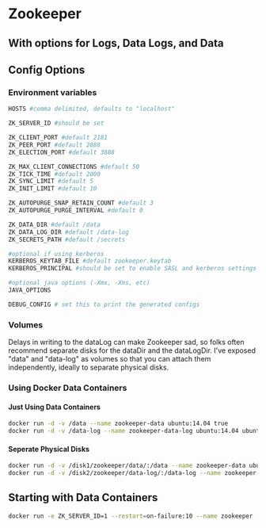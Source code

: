 # Zookeeper
## With options for Logs, Data Logs, and Data

## Config Options

### Environment variables

```bash
HOSTS #comma delimited, defaults to "localhost"

ZK_SERVER_ID #should be set

ZK_CLIENT_PORT #default 2181
ZK_PEER_PORT #default 2888
ZK_ELECTION_PORT #default 3888

ZK_MAX_CLIENT_CONNECTIONS #default 50
ZK_TICK_TIME #default 2000
ZK_SYNC_LIMIT #default 5
ZK_INIT_LIMIT #default 10

ZK_AUTOPURGE_SNAP_RETAIN_COUNT #default 3
ZK_AUTOPURGE_PURGE_INTERVAL #default 0

ZK_DATA_DIR #default /data
ZK_DATA_LOG_DIR #default /data-log
ZK_SECRETS_PATH #default /secrets

#optional if using kerberos
KERBEROS_KEYTAB_FILE #default zookeeper.keytab
KERBEROS_PRINCIPAL #should be set to enable SASL and kerberos settings

#optional java options (-Xmx, -Xms, etc)
JAVA_OPTIONS

DEBUG_CONFIG # set this to print the generated configs

```

### Volumes

Delays in writing to the dataLog can make Zookeeper sad, so folks often recommend separate disks for the dataDir and the dataLogDir.  I've exposed "data" and "data-log" as volumes so that you can attach them independently, ideally to separate physical disks.

### Using Docker Data Containers

#### Just Using Data Containers
```bash
docker run -d -v /data --name zookeeper-data ubuntu:14.04 true
docker run -d -v /data-log --name zookeeper-data-log ubuntu:14.04 ubuntu:14.04 true
```

#### Seperate Physical Disks
```bash
docker run -d -v /disk1/zookeeper/data/:/data --name zookeeper-data ubuntu:14.04 true
docker run -d -v /disk2/zookeeper/data-log/:/data-log --name zookeeper-data-log ubuntu:14.04 true
```

## Starting with Data Containers

```bash
docker run -e ZK_SERVER_ID=1 --restart=on-failure:10 --name zookeeper -p 2181:2181 -p 2888:2888 -p 3888:3888 -e HOSTS=pet100,pet110,pet120 -m 2g --volumes-from zookeeper-data --volumes-from zookeeper-data-log boritzio/docker-zookeeper
```
